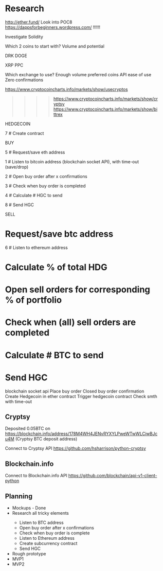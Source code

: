 <h1>Research</h1>

http://ether.fund/
Look into POC8
https://dappsforbeginners.wordpress.com/ !!!!!!

Investigate Solidity



Which 2 coins to start with?
Volume and potential

DRK
DOGE

XRP
PPC



Which exchange to use?
Enough volume preferred coins
API ease of use
Zero confirmations

https://www.cryptocoincharts.info/markets/show/usecryptos
>>>> https://www.cryptocoincharts.info/markets/show/cryptsy
https://www.cryptocoincharts.info/markets/show/bittrex



HEDGECOIN

7 # Create contract


BUY

5 # Request/save eth address

1 # Listen to bitcoin address (blockchain socket API), with time-out (save/drop)

2 # Open buy order after x confirmations

3 # Check when buy order is completed

4 # Calculate # HGC to send

8 # Send HGC


SELL

# Request/save btc address

6 # Listen to ethereum address

# Calculate % of total HDG

# Open sell orders for corresponding % of portfolio

# Check when (all) sell orders are completed

# Calculate # BTC to send

# Send HGC





blockchain socket api
Place buy order
Closed buy order confirmation
Create Hedgecoin in ether contract
Trigger hedgecoin contract
Check smth with time-out



<h2>Cryptsy</h2>

Deposited 0.05BTC on https://blockchain.info/address/178M4WH4JENvRYXYLPweWTwWLCiwBJcu4M (Cryptsy BTC deposit address)

Connect to Cryptsy API
https://github.com/hsharrison/python-cryptsy


<h2>Blockchain.info</h1>

Connect to Blockchain.info API
https://github.com/blockchain/api-v1-client-python


<h2>Planning</h2>
<ul>
<li>Mockups - Done</li>
<li>Research all tricky elements</li>
<ul>
<li>Listen to BTC address</li>
<li>Open buy order after x confirmations</li>
<li>Check when buy order is complete</li>
<li>Listen to Ethereum address</li>
<li>Create subcurrency contract</li>
<li>Send HGC</li>
</ul>
<li>Rough prototype</li>
<li>MVP1</li>
<li>MVP2</li>
</ul>










